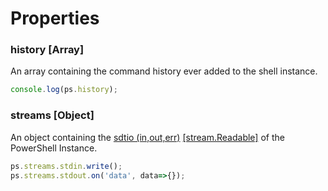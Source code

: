 # Properties

### history [Array]

An array containing the command history ever added to the shell instance.

```javascript
console.log(ps.history);
```

### streams [Object]

An object containing the [sdtio (in,out,err)](https://nodejs.org/api/child_process.html#child_process_child_stderr) [[stream.Readable]](https://nodejs.org/api/stream.html#stream_class_stream_readable) of the PowerShell Instance.

```javascript
ps.streams.stdin.write();
ps.streams.stdout.on('data', data=>{});
```